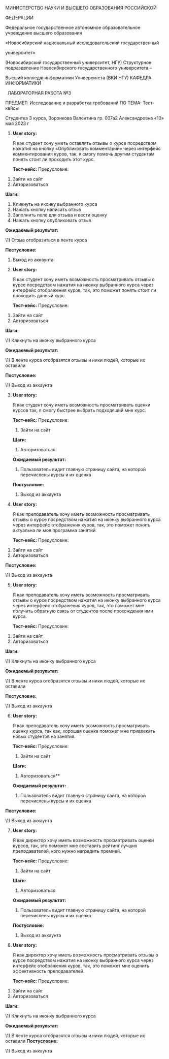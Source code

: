 ﻿МИНИСТЕРСТВО НАУКИ И ВЫСШЕГО ОБРАЗОВАНИЯ РОССИЙСКОЙ 

ФЕДЕРАЦИИ  

Федеральное государственное автономное образовательное учреждение высшего образования 

«Новосибирский национальный исследовательский государственный 

университет» 

(Новосибирский государственный университет, НГУ)         Структурное подразделение Новосибирского государственного университета –  

Высший колледж информатики Университета (ВКИ НГУ) КАФЕДРА ИНФОРМАТИКИ 

` `ЛАБОРАТОРНАЯ РАБОТА №3 

ПРЕДМЕТ: Исследование и разработка требований ПО ТЕМА: Тест-кейсы 

Студентка 3 курса,  Воронкова Валентина гр. 007а2   Александровна «10» мая 2023 г 

1. **User story:** 

   Я  как  студент  хочу  уметь  оставлять  отзывы  о  курсе  посредством нажатия  на  кнопку  «Опубликовать  комментарий»  через  интерфейс комментирования куров, так, я смогу помочь другим студентам понять стоит ли проходить этот курс. 

   **Тест-кейс:** Предусловие:  

1) Зайти на сайт  
1) Авторизоваться  

**Шаги:**  

1) Кликнуть на иконку выбранного курса 
1) Нажать кнопку написать отзыв 
1) Заполнить поле для отзыва и вести оценку  
1) Нажать кнопку опубликовать отзыв  

**Ожидаемый результат:** 

\1) Отзыв отобразиться в ленте курса 

**Постусловие:**  

1) Выход из аккаунта 
2. **User story:** 

   Я как студент хочу иметь возможность просматривать отзывы о курсе посредством  нажатия  на  иконку  выбранного  курса  через  интерфейс отображения куров, так, это поможет понять стоит ли проходить данный курс. 

   **Тест-кейс:** Предусловие:  

1) Зайти на сайт  
1) Авторизоваться  

**Шаги:**  

\1) Кликнуть на иконку выбранного курса 

**Ожидаемый результат:** 

\1) В ленте курса отобразятся отзывы и ники людей, которые их оставили 

**Постусловие:**  

\1) Выход из аккаунта 

3. **User story:** 

   Я как студент хочу иметь возможность просматривать оценки курсов так, я смогу быстрее выбрать подходящий мне курс. 

   **Тест-кейс:** Предусловие:  

   1) Зайти на сайт  

   **Шаги:**  

   1) Авторизоваться 

   **Ожидаемый результат:** 

   1) Пользователь видит главную страницу сайта, на которой перечислены курсы и их оценка 

   **Постусловие:**  

   1) Выход из аккаунта 

4. **User story:** 

   Я как преподаватель хочу иметь возможность просматривать отзывы о курсе  посредством  нажатия  на  иконку  выбранного  курса  через интерфейс отображения куров, так, это поможет понять актуальна ли моя программа занятий 

   **Тест-кейс:** Предусловие:  

1) Зайти на сайт  
1) Авторизоваться  

**Постусловие:**  

\1) Выход из аккаунта 

5. **User story:** 

   Я как преподаватель хочу иметь возможность просматривать отзывы о курсе  посредством  нажатия  на  иконку  выбранного  курса  через интерфейс отображения куров, так, это поможет мне получить обратную связь от студентов после прохождения ими курса. 

   **Тест-кейс:** Предусловие:  

1) Зайти на сайт  
1) Авторизоваться  

**Шаги:**  

\1) Кликнуть на иконку выбранного курса 

**Ожидаемый результат:** 

\1) В ленте курса отобразятся отзывы и ники людей, которые их оставили 

**Постусловие:**  

\1) Выход из аккаунта 

6. **User story:** 

   Я  как  преподаватель  хочу  иметь  возможность  просматривать  оценку курса,  так  как,  хорошая  оценка  поможет  мне  привлекать  новых студентов на занятия. 

   **Тест-кейс:** Предусловие:  

   1) Зайти на сайт  

   **Шаги:**  

   1) Авторизоваться** 

   **Ожидаемый результат:** 

   1) Пользователь видит главную страницу сайта, на которой перечислены курсы и их оценка 


**Постусловие:**  

\1) Выход из аккаунта 

7. **User story:** 

   Я как директор хочу иметь возможность просматривать оценки курсов, так, это поможет мне составить рейтинг лучших преподавателей, кого нужно наградить премией. 

   **Тест-кейс:** Предусловие:  

   1) Зайти на сайт  

   **Шаги:**  

   1) Авторизоваться 

   **Ожидаемый результат:** 

   1) Пользователь видит главную страницу сайта, на которой перечислены курсы и их оценка 

   **Постусловие:**  

   1) Выход из аккаунта 

8. **User story:** 

   Я как директор хочу иметь возможность просматривать отзывы о курсе посредством  нажатия  на  иконку  выбранного  курса  через  интерфейс отображения  куров,  так,  это  поможет  мне  оценить  эффективность преподавателей. 

   **Тест-кейс:** Предусловие:  

1) Зайти на сайт  
1) Авторизоваться  

**Шаги:**  

\1) Кликнуть на иконку выбранного курса 

**Ожидаемый результат:** 

\1) В ленте курса отобразятся отзывы и ники людей, которые их оставили 
**Постусловие:**  

\1) Выход из аккаунта 

